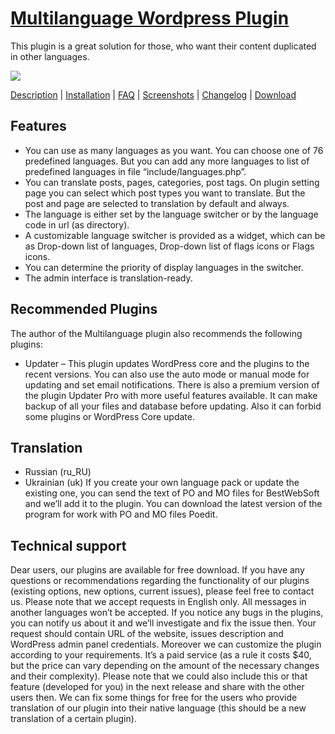 <a href="http://bestwebsoft.com/products/multilanguage/description" target=_blank>Multilanguage Wordpress Plugin</a> 
==============================

This plugin is a great solution for those, who want their content duplicated in other languages. 

<img src="http://bestwebsoft.com/wp-content/uploads/2014/10/xmultilanguage-banner-website.jpg.pagespeed.ic.mpQEPiu2_X.jpg" />

<a href="http://bestwebsoft.com/plugin/multilanguage/#description" target=_blank>Description</a> | 
<a href="http://bestwebsoft.com/plugin/multilanguage/#installation" target=_blank>Installation</a> | 
<a href="http://bestwebsoft.com/plugin/multilanguage/#faq" target=_blank>FAQ</a> | 
<a href="http://bestwebsoft.com/plugin/multilanguage/#screenshots" target=_blank>Screenshots</a> | 
<a href="http://bestwebsoft.com/plugin/multilanguage/#changelog" target=_blank>Changelog</a> | 
<a href="http://bestwebsoft.com/plugin/multilanguage/#download" target=_blank>Download</a>


Features
--------------------------
* You can use as many languages as you want. You can choose one of 76 predefined languages. But you can add any more languages to list of predefined languages in file “include/languages.php”.
* You can translate posts, pages, categories, post tags. On plugin setting page you can select which post types you want to translate. But the post and page are selected to translation by default and always.
* The language is either set by the language switcher or by the language code in url (as directory).
* A customizable language switcher is provided as a widget, which can be as Drop-down list of languages, Drop-down list of flags icons or Flags icons.
* You can determine the priority of display languages ​​in the switcher.
* The admin interface is translation-ready.

Recommended Plugins
--------------------------
The author of the Multilanguage plugin also recommends the following plugins:
* Updater – This plugin updates WordPress core and the plugins to the recent versions. You can also use the auto mode or manual mode for updating and set email notifications.
There is also a premium version of the plugin Updater Pro with more useful features available. It can make backup of all your files and database before updating. Also it can forbid some plugins or WordPress Core update.

Translation
--------------------------
* Russian (ru_RU)
* Ukrainian (uk)
If you create your own language pack or update the existing one, you can send the text of PO and MO files for BestWebSoft and we’ll add it to the plugin. You can download the latest version of the program for work with PO and MO files Poedit.

Technical support
--------------------------
Dear users, our plugins are available for free download. If you have any questions or recommendations regarding the functionality of our plugins (existing options, new options, current issues), please feel free to contact us. Please note that we accept requests in English only. All messages in another languages won’t be accepted. If you notice any bugs in the plugins, you can notify us about it and we’ll investigate and fix the issue then. Your request should contain URL of the website, issues description and WordPress admin panel credentials. Moreover we can customize the plugin according to your requirements. It’s a paid service (as a rule it costs $40, but the price can vary depending on the amount of the necessary changes and their complexity). Please note that we could also include this or that feature (developed for you) in the next release and share with the other users then. We can fix some things for free for the users who provide translation of our plugin into their native language (this should be a new translation of a certain plugin).
